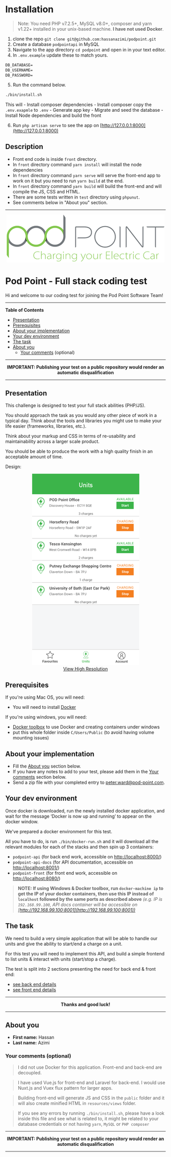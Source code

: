 # Installation

> Note:
> You need PHP v7.2.5+, MySQL v8.0+, composer and yarn v1.22+ installed in your unix-based machine. **I have not used Docker**.

1. clone the repo `git clone git@github.com:hassanazimi/podpoint.git`
2. Create a database `podpointapi` in MySQL
3. Navigate to the app directory `cd podpoint` and open in in your text editor.
4. In `.env.example` update these to match yours.  

```dotenv
DB_DATABASE=
DB_USERNAME=
DB_PASSWORD=
```

5.  Run the command below.

```bash
./bin/install.sh
```

This will 
    - Install composer dependencies
    - Install composer copy the `.env.exapmle` to `.env`
    - Generate app key
    - Migrate and seed the database
    - Install Node dependencies and build the front
    
6. Run `php artisan serve` to see the app on [http://127.0.0.1:8000](http://127.0.0.1:8000)

## Description

- Front end code is inside `front` directory.
- In `front` directory command `yarn install` will install the node dependencies
- In `front` directory command `yarn serve` will serve the front-end app to work on it but you need to run `yarn build` at the end.
- In `front` directory command `yarn build` will build the front-end and will compile the JS, CSS and HTML.
- There are some tests written in `test` directory using `phpunut`.
- See comments below in "About you" section.

---

<p align="center">
    <img alt="Pod Point" height="150" src="./support/logo.png" title="Pod Point" width="498" />
</p>

# Pod Point - Full stack coding test

Hi and welcome to our coding test for joining the Pod Point Software Team!

***

**Table of Contents**

* [Presentation](#presentation)
* [Prerequisites](#prerequisites)
* [About your implementation](#about-your-implementation)
* [Your dev environment](#your-dev-environment)
* [The task](#the-task)
* [About you](#about-you)
    * [Your comments](#your-comments) (optional)

***

<p align="center">
    <strong>IMPORTANT: Publishing your test on a public repository would render an automatic disqualification</strong>
</p>

***

<a id="presentation"></a>
## Presentation

This challenge is designed to test your full stack abilities (PHP/JS).

You should approach the task as you would any other piece of work in a typical day.
Think about the tools and libraries you might use to make your life easier (frameworks, libraries, etc.).

Think about your markup and CSS in terms of re-usability and maintainability across a larger scale product.

You should be able to produce the work with a high quality finish in an acceptable amount of time.

Design:

<p align="center">
    <a href="./support/design.png">
        <img alt="Design low res" height="600" src="./support/design-low.png" title="Design low res" width="337" />
        <br />
        View High Resolution
    </a>
</p>

<a id="prerequisites"></a>
## Prerequisites

If you're using Mac OS, you will need:
* You will need to install [Docker](https://store.docker.com/editions/community/docker-ce-desktop-mac)

If you're using windows, you will need:
* [Docker toolbox](https://docs.docker.com/toolbox/toolbox_install_windows/) to use Docker and creating containers under windows
* put this whole folder inside `C/Users/Public` (to avoid having volume mounting issues)

<a id="about-your-implementation"></a>
## About your implementation

* Fill the [About you](#about-you) section below.
* If you have any notes to add to your test, please add them in the [Your comments](#your-comments) section below.
* Send a zip file with your completed entry to [peter.ward@pod-point.com](mailto:peter.ward@pod-point.com).

<a id="your-dev-environment"></a>
## Your dev environment

Once docker is downloaded, run the newly installed docker application, and wait for the message ‘Docker is now up and running’ to appear on the docker window.

We've prepared a docker environment for this test.

All you have to do, is run `./bin/docker-run.sh` and it will download all the relevant modules for each of the stacks and then spin up 3 containers:
* `podpoint-api` (for back end work, accessible on [http://localhost:8000/](http://localhost:8000/))
* `podpoint-api-docs` (for API documentation, accessible on [http://localhost:8001/](http://localhost:8001/))
* `podpoint-front` (for front end work, accessible on [http://localhost:8080/](http://localhost:8080/))

> **NOTE: If using Windows & Docker toolbox, run `docker-machine ip` to get the IP of your docker containers, then use this IP instead of `localhost` followed by the same ports as described above**
*(e.g. IP is `192.168.99.100`, API docs container will be accessible on [http://192.168.99.100:8001](http://192.168.99.100:8001))*

<a id="the-task"></a>
## The task

We need to build a very simple application that will be able to handle our units and give the ability to start/end a charge on a unit.

For this test you will need to implement this API, and build a simple frontend to list units & interact with units (start/stop a charge).

The test is split into 2 sections presenting the need for back end & front end:
* [see back end details](./docs/backend.md)
* [see front end details](./docs/frontend.md)

***

<p align="center">
    <strong>Thanks and good luck!</strong>
</p>

***

<a id="about-you"></a>
## About you

* **First name:** Hassan
* **Last name:** Azimi


<a id="your-comments"></a>
### Your comments (optional)

> I did not use Docker for this application. Front-end and back-end are decoupled. 

> I have used Vue.js for front-end and Laravel for back-end. I would use Nuxt.js and Vuex flux pattern for larger apps.

> Building front-end will generate JS and CSS in the `public` folder and it will also create minified HTML in `resources/views` folder.

> If you see any errors by running `./bin/install.sh`, please have a look inside this file and see what is related to, it might be related to your database credentials or not having `yarn`, `MySQL` or `PHP composer`

***

<p align="center">
    <strong>IMPORTANT: Publishing your test on a public repository would render an automatic disqualification</strong>
</p>

***
